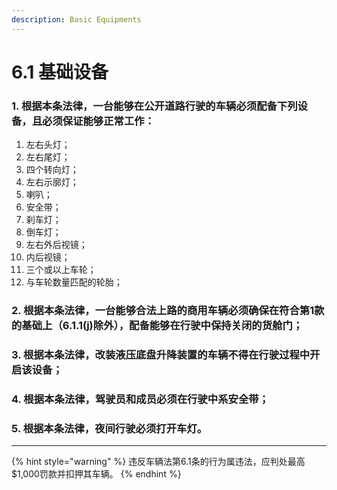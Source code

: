 ```yaml
---
description: Basic Equipments
---
```


# 6.1 基础设备

### 1. 根据本条法律，一台能够在公开道路行驶的车辆必须配备下列设备，且必须保证能够正常工作：

  1. 左右头灯；
  2. 左右尾灯；
  3. 四个转向灯；
  4. 左右示廓灯；
  5. 喇叭；
  6. 安全带；
  7. 刹车灯；
  8. 倒车灯；
  9. 左右外后视镜；
  10. 内后视镜；
  11. 三个或以上车轮；
  12. 与车轮数量匹配的轮胎；


### 2. 根据本条法律，一台能够合法上路的商用车辆必须确保在符合第1款的基础上（6.1.1(j)除外），配备能够在行驶中保持关闭的货舱门；


### 3. 根据本条法律，改装液压底盘升降装置的车辆不得在行驶过程中开启该设备；


### 4. 根据本条法律，驾驶员和成员必须在行驶中系安全带；


### 5. 根据本条法律，夜间行驶必须打开车灯。

***

{% hint style="warning" %}
违反车辆法第6.1条的行为属违法，应判处最高$1,000罚款并扣押其车辆。
{% endhint %}